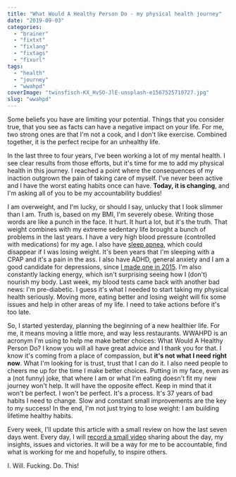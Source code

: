 ```yaml
---
title: "What Would A Healthy Person Do - my physical health journey"
date: "2019-09-03"
categories: 
  - "brainer"
  - "fixtxt"
  - "fixlang"
  - "fixtags"
  - "fixurl"
tags: 
  - "health"
  - "journey"
  - "wwahpd"
coverImage: "twinsfisch-KX_HvSO-JlE-unsplash-e1567525710727.jpg"
slug: "wwahpd"
---
```


Some beliefs you have are limiting your potential. Things that you consider true, that you see as facts can have a negative impact on your life. For me, two strong ones are that I'm not a cook, and I don't like exercise. Combined together, it is the perfect recipe for an unhealthy life.

In the last three to four years, I've been working a lot of my mental health. I see clear results from those efforts, but it's time for me to add my physical health in this journey. I reached a point where the consequences of my inaction outgrown the pain of taking care of myself. I've never been active and I have the worst eating habits once can have. **Today, it is changing**, and I'm asking all of you to be my accountability buddies!

I am overweight, and I'm lucky, or should I say, unlucky that I look slimmer than I am. Truth is, based on my BMI, I'm severely obese. Writing those words are like a punch in the face. It hurt. It hurt a lot, but it's the truth. That weight combines with my extreme sedentary life brought a bunch of problems in the last years. I have a very high blood pressure (controlled with medications) for my age. I also have [sleep apnea](https://fred.dev/living-with-sleep-apnea/), which could disappear if I was losing weight. It's been years that I'm sleeping with a CPAP and it's a pain in the ass. I also have ADHD, general anxiety and I am a good candidate for depressions, since [I made one in 2015](https://fred.dev/mentalhealth/). I'm also constantly lacking energy, which isn't surprising seeing how I (don't) nourish my body. Last week, my blood tests came back with another bad news: I'm pre-diabetic. I guess it's what I needed to start taking my physical health seriously. Moving more, eating better and losing weight will fix some issues and help in other areas of my life. I need to take actions before it's too late.

So, I started yesterday, planning the beginning of a new healthier life. For me, it means moving a little more, and way less restaurants. WWAHPD is an acronym I'm using to help me make better choices: What Would A Healthy Person Do? I know you will all have great advice and I thank you for that. I know it's coming from a place of compassion, but **it's not what I need right now**. What I'm looking for is trust, trust that I can do it. I also need people to cheers me up for the time I make better choices. Putting in my face, even as a (not funny) joke, that where I am or what I'm eating doesn't fit my new journey won't help. It will have the opposite effect. Keep in mind that it won't be perfect. I won't be perfect. It's a process. It's 37 years of bad habits I need to change. Slow and constant small improvements are the key to my success! In the end, I'm not just trying to lose weight: I am building lifetime healthy habits.

Every week, I'll update this article with a small review on how the last seven days went. Every day, I will [record a small video](https://www.youtube.com/playlist?list=PLjMw8c44mBQuxgKhq8ZpZYOrTt0UGxOuR) sharing about the day, my insights, issues and victories. It will be a way for me to be accountable, find what is working for me and hopefully, to inspire others.

I. Will. Fucking. Do. This!
